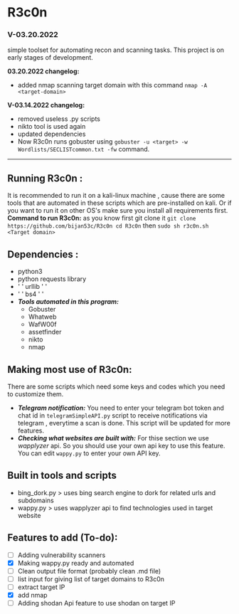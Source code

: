 # R3c0n
### V-03.20.2022
simple toolset for automating recon and scanning tasks.
This project is on early stages of development.

**03.20.2022 changelog:**
- added nmap scanning target domain with this command `nmap -A <target-domain>`

**V-03.14.2022 changelog:**
- removed useless .py scripts 
- nikto tool is used again 
- updated dependencies
- Now R3c0n runs gobuster using `gobuster -u <target> -w Wordlists/SECLISTcommon.txt -fw` command.
-------------------------------------------------------------

## Running R3c0n :
It is recommended to run it on a kali-linux machine , cause there are some tools that are automated in these scripts which are pre-installed on kali.
Or if you want to run it on other OS's make sure you install all requirements first.
**Command to run R3c0n:** 
as you know first git clone it 
`git clone https://github.com/bijan53c/R3c0n
cd R3c0n`
then
`sudo sh r3c0n.sh <Target domain>`

## Dependencies :
- python3 
- python requests library
-  ' '   urllib   '  '
-  ' '   bs4      '  '
- ***Tools automated in this program:***
  - Gobuster
  - Whatweb
  - WafW00f
  - assetfinder 
  - nikto
  - nmap


## Making most use of R3c0n:
There are some scripts which need some keys and codes which you need to customize them.
- ***Telegram notification:*** You need to enter your telegram bot token and chat id in `telegramSimpleAPI.py` script to receive notifications via telegram , everytime a scan is done. This script will be updated for more features.
- ***Checking what websites are built with:*** For thise section we use *wapplyzer* api. So you should use your own api key to use this feature. You can edit `wappy.py` to enter your own API key.

## Built in tools and scripts
- bing_dork.py > uses bing search engine to dork for related urls and subdomains
- wappy.py     > uses wapplyzer api to find technologies used in target website


## Features to add (To-do):
- [ ] Adding vulnerability scanners
- [x] Making wappy.py ready and automated
- [ ] Clean output file format (probably clean .md file)
- [ ] list input for giving list of target domains to R3c0n
- [ ] extract target IP 
- [x] add nmap
- [ ] Adding shodan Api feature to use shodan on target IP
